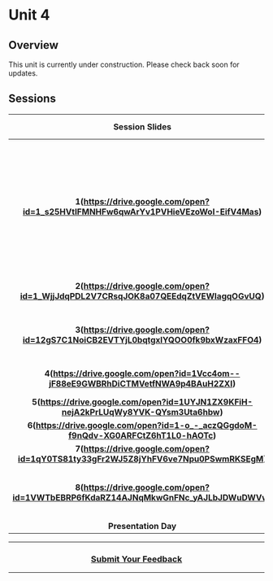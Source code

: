 # Unit 4

## Overview
This unit is currently under construction. Please check back soon for updates.

## Sessions 
|Session Slides|*Coders will ...*|External Resources|
|:-------:|-------|:-------:|
|**1(https://drive.google.com/open?id=1_s25HVtIFMNHFw6qwArYv1PVHieVEzoWoI-EifV4Mas)**| Engage in collaborative brainstorming to build consensus around a project idea. </br>Create a project plan to accomplish specific tasks within a predetermined amount of time.|N/A|
|**2(https://drive.google.com/open?id=1_WjjJdqPDL2V7CRsqJOK8a07QEEdqZtVEWIagqOGvUQ)**|Read session metadata from Firebase |N/A|
|**3(https://drive.google.com/open?id=12gS7C1NoiCB2EVTYjL0bqtgxIYQOO0fk9bxWzaxFFO4)**|Write data to firebase and listen for changes to data from firebase |N/A|
|**4(https://drive.google.com/open?id=1Vcc4om--jF88eE9GWBRhDiCTMVetfNWA9p4BAuH2ZXI)**|Design and implement a data model |N/A|
|**5(https://drive.google.com/open?id=1UYJN1ZX9KFiH-nejA2kPrLUqWy8YVK-QYsm3Uta6hbw)**|Handle data changes in React |N/A|
|**6(https://drive.google.com/open?id=1-o_-_aczQGgdoM-f9nQdv-XG0ARFCtZ6hT1L0-hAOTc)**|Project work day |N/A|
|**7(https://drive.google.com/open?id=1qY0TS81ty33gFr2WJ5Z8jYhFV6ve7Npu0PSwmRKSEgM)**|Project work day |N/A|
|**8(https://drive.google.com/open?id=1VWTbEBRP6fKdaRZ14AJNqMkwGnFNc_yAJLbJDWuDWVw)**|Prepare for and practice a project presentation  + Resume/LinkedIn |N/A|
|**Presentation Day**| 

----
<h3 align="center"><a href="https://docs.google.com/forms/d/e/1FAIpQLSfiZv1Y0U4Fr5k2iFVWRIVg2x7Su-r1hLoH0qb5RCMlNsxUjQ/viewform">Submit Your Feedback</a>  </h3>

----

